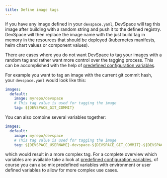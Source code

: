```yaml
---
title: Define image tags
---
```


If you have any image defined in your `devspace.yaml`, DevSpace will tag this image after building with a random string and push it to the defined registry. DevSpace will then replace the image name with the just build tag in memory in the resources that should be deployed (kubernetes manifests, helm chart values or component values).  

There are cases where you do not want DevSpace to tag your images with a random tag and rather want more control over the tagging process. This can be accomplished with the help of [predefined configuration variables](/docs/configuration/variables#predefined-variables).  

For example you want to tag an image with the current git commit hash, your `devspace.yaml` would look like this:
```yaml
images:
  default:
    image: myrepo/devspace
    # This tag value is used for tagging the image 
    tag: ${DEVSPACE_GIT_COMMIT}
```

You can also combine several variables together:

```yaml
images:
  default:
    image: myrepo/devspace
    # This tag value is used for tagging the image 
    tag: ${DEVSPACE_USERNAME}-devspace-${DEVSPACE_GIT_COMMIT}-${DEVSPACE_RANDOM}
```

which would result in a more complex tag. For a complete overview which variables are available take a look at [predefined configuration variables](/docs/configuration/variables#predefined-variables), of course you can also mix predefined variables with environment or user defined variables to allow for more complex use cases.  

